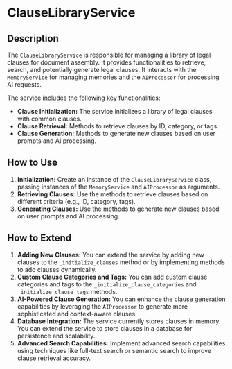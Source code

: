 # ClauseLibraryService

## Description

The `ClauseLibraryService` is responsible for managing a library of legal clauses for document assembly. It provides functionalities to retrieve, search, and potentially generate legal clauses. It interacts with the `MemoryService` for managing memories and the `AIProcessor` for processing AI requests.

The service includes the following key functionalities:

- **Clause Initialization:** The service initializes a library of legal clauses with common clauses.
- **Clause Retrieval:** Methods to retrieve clauses by ID, category, or tags.
- **Clause Generation:** Methods to generate new clauses based on user prompts and AI processing.

## How to Use

1.  **Initialization:** Create an instance of the `ClauseLibraryService` class, passing instances of the `MemoryService` and `AIProcessor` as arguments.
2.  **Retrieving Clauses:** Use the methods to retrieve clauses based on different criteria (e.g., ID, category, tags).
3.  **Generating Clauses:** Use the methods to generate new clauses based on user prompts and AI processing.

## How to Extend

1.  **Adding New Clauses:** You can extend the service by adding new clauses to the `_initialize_clauses` method or by implementing methods to add clauses dynamically.
2.  **Custom Clause Categories and Tags:** You can add custom clause categories and tags to the `_initialize_clause_categories` and `_initialize_clause_tags` methods.
3.  **AI-Powered Clause Generation:** You can enhance the clause generation capabilities by leveraging the `AIProcessor` to generate more sophisticated and context-aware clauses.
4.  **Database Integration:** The service currently stores clauses in memory. You can extend the service to store clauses in a database for persistence and scalability.
5.  **Advanced Search Capabilities:** Implement advanced search capabilities using techniques like full-text search or semantic search to improve clause retrieval accuracy.
